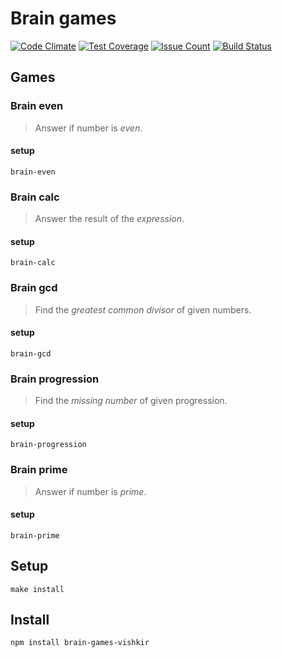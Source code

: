 # Brain games
[![Code Climate](https://codeclimate.com/github/vishenkov/project-lvl1-s98/badges/gpa.svg)](https://codeclimate.com/github/vishenkov/project-lvl1-s98)
[![Test Coverage](https://codeclimate.com/github/vishenkov/project-lvl1-s98/badges/coverage.svg)](https://codeclimate.com/github/vishenkov/project-lvl1-s98/coverage)
[![Issue Count](https://codeclimate.com/github/vishenkov/project-lvl1-s98/badges/issue_count.svg)](https://codeclimate.com/github/vishenkov/project-lvl1-s98)
[![Build Status](https://travis-ci.org/vishenkov/project-lvl1-s98.svg?branch=master)](https://travis-ci.org/vishenkov/project-lvl1-s98)

## Games
### Brain even
> Answer if number is *even*.
#### setup 
```
brain-even
```

### Brain calc
> Answer the result of the *expression*.
#### setup 
```
brain-calc
```
### Brain gcd
> Find the *greatest common divisor* of given numbers.
#### setup 
```
brain-gcd
```

### Brain progression
> Find the *missing number* of given progression.
#### setup 
```
brain-progression
```

### Brain prime
> Answer if number is *prime*.
#### setup 
```
brain-prime
```

## Setup

```
make install
```

## Install
```
npm install brain-games-vishkir
```

